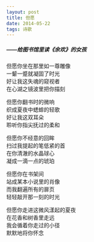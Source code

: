 ```yaml
---
layout: post
title: 但愿
date: 2014-05-22
tags: 诗歌
---
```

##### ——给图书馆里读《余欢》的女孩

但愿你坐在那里如一尊雕像  
一颦一蹙就凝固了时光  
好让我这失魂的窥视者  
在心湖之镜波里把你描刻

但愿你翻书时的微响  
织成夏夜中蟋蟀的轻歌  
好让我这双耳朵  
聆听你指尖抚过的柔和

但愿你不经意的回眸  
扫过我提起的笔低紧的首  
在你清澈的水晶球心  
凝成一滴一点的琥珀

但愿你在书架间  
站成某本小说里的肖像  
而我翻遍所有的扉页  
轻轻敲开那一刻的时光

但愿你走进这微风漾起的夏夜  
在花香和树香里走远  
我会循着你走过的小径  
默默地将你怀念

